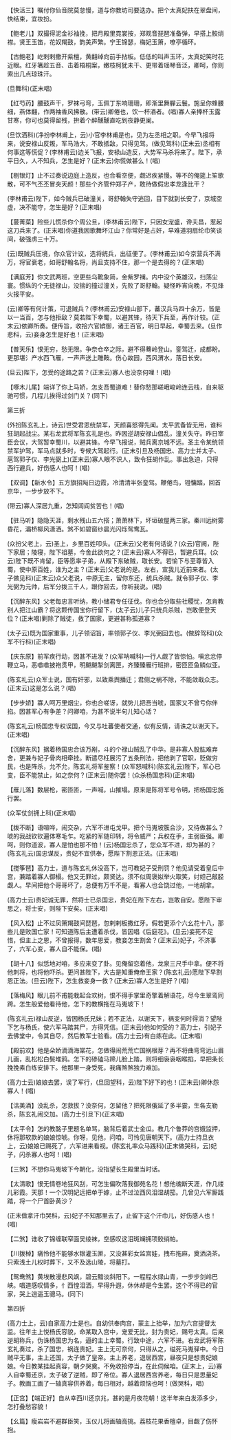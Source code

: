 <!-- { "loadSidebar": true } -->
【快活三】嘱付你仙音院莫怠慢，道与你教坊司要迭办。把个太真妃扶在翠盘间，快结束，宜妆扮。

【鲍老儿】双撮得泥金衫袖挽，把月殿里霓裳按，郑观音琵琶准备弹，早搭上鲛绡襟。贤王玉笛，花奴羯鼓，韵美声繁。宁王锦瑟，梅妃玉箫，嘹亭循环。

【古鲍老】屹剌剌撒开紫檀，黄翻绰向前手拈板。低低的叫声玉环，太真妃笑时花近眼。红牙箸趁五音、击着梧桐案，嫩枝柯犹未干、更带着瑶琴音泛，卿呵，你则索出几点琼珠汗。

(旦舞科)(正末唱)

【红芍药】腰鼓声干，罗袜弓弯，玉佩丁东响珊珊，即渐里舞軃云鬟。施呈你蜂腰细，燕体翻，作两袖香风拂散。(带云)卿倦也，饮一杯酒者。(唱)寡人亲捧杯玉露甘寒，你可也莫得留残，拚着个醉醺醺直吃到夜静更阑。

(旦饮酒科)(净扮李林甫上，云)小官李林甫是也，见为左丞相之职。今早飞报将来，说安禄山反叛，军马浩大，不敢抵敌，只得见驾。(做见驾科)(正末云)丞相有何事这等慌促？(李林甫云)边关飞报，安禄山造反，大势军马杀将来了。陛下，承平日久，人不知兵，怎生是好？(正末云)你慌做甚么！(唱)

【剔银灯】止不过奏说边庭上造反，也合看空便，觑迟疾紧慢。等不的俺筵上笙歌散，可不气丕丕冒突天颜！那些个齐管仲郑子产，敢待做假忠孝龙逢比干？

(李林甫云)陛下，如今贼兵已破潼关，哥舒翰失守逃回，目下就到长安了，京城空虚，决不能守，怎生是好？(正末唱)

【蔓菁菜】险些儿慌杀你个周公旦，(李林甫云)陛下，只因女宠盛，谗夫昌，惹起这刀兵来了。(正末唱)你道我因歌舞坏江山？你常好是占奸，早难道羽扇纶巾笑谈间，破强虏三十万。

(云)既贼兵压境，你众官计议，选将统兵，出征便了。(李林甫云)如今京营兵不满万，将官衰老，如哥舒翰名将，尚且支持不住，那一个是去得的？(正末唱)

【满庭芳】你文武两班，空更些乌靴象简，金紫罗襕。内中没个英雄汉，扫荡尘寰。惯纵的个无徒禄山，没揣的撞过潼关，先败了哥舒翰。疑怪昨宵向晚，不见烽火报平安。

(云)卿等有何计策，可退贼兵？(李林甫云)安禄山部下，蕃汉兵马四十余万，皆是以一当百，怎与他拒敌？莫若陛下幸蜀，以避其锋，待天下兵至，再作计较。(正末云)依卿所奏。便传旨，收拾六官嫔御，诸王百官，明日早起，幸蜀去来。(旦作悲科，云)妾身怎生是好也！(正末唱)

【普天乐】恨无穷，愁无限。争奈仓卒之际，避不得蓦岭登山。銮驾迁，成都盼。更那堪氵产水西飞雁，一声声送上雕鞍。伤心故园，西风渭水，落日长安。

(旦云)陛下，怎受的途路之苦？(正末云)寡人也没奈何哩！(唱)

【啄木儿尾】端详了你上马娇，怎支吾蜀道难！替你愁那嵯峨峻岭连云栈，自来驱驰可惯，几程儿挨得过剑门关？(同下)


第三折

(外扮陈玄礼上，诗云)世受君恩统禁军，天颜喜怒得先闻。太平武备皆无用，谁料狂胡起战尘。某右龙武将军陈玄礼是也。昨因逆胡安禄山倡乱，潼关失守。昨日宰臣会议，大驾暂幸蜀川，以避其锋。今早飞报说，贼兵离京城不远。圣主令某统领禁军护驾，军马点就多时，专候大驾起行。(正末引旦及杨国忠、高力士并太子、扈驾郭子仪、李光弼上)(正末云)寡人眼不识人，致令狂胡作乱。事出急迫，只得西行避兵，好伤感人也呵！(唱)

【双调】【新水令】五方旗招飐日边霞，冷清清半张銮驾。鞭倦鸟，镫慵踏，回首京华，一步步放不下。

(带云)寡人深居九重，怎知闾阎贫苦也！(唱)

【驻马听】隐隐天涯，剩水残山五六搭；萧萧林下，坏垣破屋两三家。秦川远树雾昏花，灞桥柳风潇洒。煞不如碧窗纱晨光闪烁鸳鸯瓦。

(众扮父老上，云)圣上，乡里百姓叩头。(正末云)父老有何话说？(众云)官阙，陛下家居；陵寝，陛下祖墓，今舍此欲何之？(正末云)寡人不得已，暂避兵耳。(众云)陛下既不肯留，臣等愿率子弟，从殿下东破贼，取长安。若愉下与至尊皆入蜀，使中原百姓，谁为之主？(正末云)父老说的是。左右，宣我儿近前来者。(太子做见科)(正末云)众父老说，中原无主，留你东还，统兵杀贼。就令郭子仪、李光弼为元帅，后军分拨三千人，跟你回去，你听我说。(唱)

【沉醉东风】父老每忠言听纳，教小储君专任征伐。你也合分取些社稷忧，怎肯教别人把江山霸？将这颗传国宝你行留下，(太子云)儿子只统兵杀贼，岂敢便登天位？(正末唱)剿除了贼徒，救了国家，更避甚称孤道寡？

(太子云)既为国家重事，儿子领诏旨，率领郭子仪、李光弼回去也。(做辞驾科)(众军不行科)(正末唱)

【庆东原】前军疾行动，因甚不进发？(众军呐喊科)一行人觑了皆惊怕。嗔忿忿停鞭立马，恶噷噷披袍贯甲，明飇飇掣剑离匣，齐臻臻雁行班排，密匝匝鱼鳞似亚。

(陈玄礼云)众军士说，国有奸邪，以致乘舆播迁；君侧之祸不除，不能敛戢众志。(正末云)这是怎么说？(唱)

【步步娇】寡人呵万里烟尘，你也合嗟讶，就势儿把吾当唬，国家又不曾亏你伴掐。因甚军心有争差？问卿咱，为甚不说半句儿知心话？

(陈玄礼云)杨国忠专权误国，今又与吐蕃使者交通，似有反情，请诛之以谢天下。(正末唱)

【沉醉东风】据着杨国忠合该万剐，斗的个禄山贼乱了中华。是非寡人股肱难弃舍，更兼与妃子骨肉相牵挂。断遣尽枉展污了五条刑法，把他剥了官职，贬做穷民，也是阵杀，允不允，陈玄礼将军鉴察！(众军怒喊科)(陈玄礼云)陛下，军心已变，臣不能禁止，如之奈何？(正末云)随你罢！(众杀杨国忠科)(正末唱)

【雁儿落】数层枪，密匝匝，一声喊，山摧塌。原来是陈将军号令明，把杨国忠施行罢。

(众军仗剑拥上科)(正末唱)

【拨不断】语喧哗，闹交杂，六军不进屯戈甲。把个马嵬坡簇合沙，又待做甚么？唬的我战钦钦遍体寒毛乍。吃紧的军随印转，将令威严；兵权在手，主弱臣强。卿呵，则你道波，寡人是怕也那不怕！(云)杨国忠杀了，您众军不进，却为甚的？(陈玄礼云)国忠谋反，贵妃不宜供奉，愿陛下割恩正法。(正末唱)

【搅筝琶】高力士，道与陈玄礼休没高下，岂可教妃子受刑罚？他见请受着皇后中宫，兼踏着寡人御榻。他又无罪过，颇贤达。须不似周褒姒举火取笑，纣妲己敲胫觑人。早间把他个哥哥坏了，总便有万千不是，看寡人也合饶过他，一地胡拿。

(高力士云)贵妃诚无罪，然将士已杀国忠，贵妃在陛下左右，岂敢自安。愿陛下审思之，将士安，则陛下安矣。(正末唱)

【风入松】止不过凤箫羯鼓间琵琶，忽剌剌板撒红牙。假若更添个六幺花十八，那些儿是败国亡家！可知道陈后主遭着杀伐，皆因唱《后庭花》。(旦云)妾死不足惜，但主上之恩，不曾报得，数年恩爱，教妾怎生割舍？(正末云)妃子，不济事了，六军心变，寡人自不能保。(唱)

【胡十八】似恁地对咱，多应来变了卦。见俺留恋着他，龙泉三尺手中拿。便不将他刺将，也将他吓杀。更问甚陛下，大古是知重俺帝王家？(陈玄礼云)愿陛下早割恩正法。(旦云)陛下，怎生救妾身一救？(正末云)寡人怎生是好？(唱)

【落梅风】眼儿前不甫能栽起合欢树，恨不得手掌里奇擎着解语花，尽今生翠鸾同跨。怎生般爱他看待他，怎下的教横拖在马嵬坡下！

(陈玄礼云)禄山反逆，皆因杨氏兄妹；若不正法，以谢天下，祸变何时得消？望陛下乞与杨氏，使六军马踏其尸，方得凭信。(正末云)他如何受的？高力士，引妃子去佛堂中，令其自尽，然后教军士验看。(高力士云)有白练在此。(正末唱)

【殿前欢】他是朵娇滴滴海棠花，怎做得闹荒荒亡国祸根芽？再不将曲弯弯远山眉儿画，乱松松白鬓堆鸦。怎下的碜磕马蹄儿脸上踏，则将细袅袅咽喉掐，早把条长挽挽素白练安排下。他那里一身受死，我痛煞煞独力难加。

(高力士云)娘娘去罢，误了军行，(旦回望科，云)陛下好下的也！(正末云)卿休怨寡人！(唱)

【沽美酒】没乱杀，怎救拔？没奈何，怎留他？把死限俄延了多半霎，生各支勒杀，陈玄礼闹交加。(高力士引旦下)(正末唱)

【太平令】怎的教酩子里题名单骂，脑背后着武士金瓜。教几个鲁莽的宫娥监押，休将那软款的娘娘惊唬。你呀，见他，问咱，可怜见唐朝天下。(高力士持旦衣上，云)娘娘已赐死了，六军进来看视。(陈玄礼率众马践科)(正末做哭科，云)妃子，闪杀寡人也呵！(唱)

【三煞】不想你马嵬坡下今朝化，没指望长生殿里当时话。

【太清歌】恨无情卷地狂风刮，可怎生偏吹落我御苑名花！想他魂断天涯，作几缕儿彩霞。天那！一个汉明妃远把单于嫁，止不过泣西风泪湿胡笳。几曾见六军厮践踏，将一个尸首卧黄沙？

(正末做拿汗巾哭科，云)妃子不知那里去了，止留下这个汗巾儿，好伤感人也！(唱)

【二煞】谁收了锦缠联窄面吴绫袜，空感叹这泪斑斓拥项鲛绡帕。

【川拨棹】痛怜他不能够水银灌玉匣，又没甚彩女监宫娃，拽布拖麻，奠洒浇茶。只索浅土儿权时葬下，又不及选山陵，将墓打。

【鸳鸯煞】黄埃散漫悲风飒，碧云黯淡斜阳下。一程程水绿山青，一步步剑岭巴峡。唱道感叹情多，忄西惶泪洒，早得升遐，休休却是今生罢。这个不得已的官家，哭上逍遥玉骢马。(同下)


第四折

(高力士上，云)自家高力士是也。自幼供奉肉宫，蒙主上抬举，加为六宫提督太监。往年主上悦杨氏容貌，命某取入宫中，宠爱无比，封为贵妃，赐号太真。后来逆胡称兵，伪诛杨国忠为名，逼的主上幸蜀。行致中途，六军不进。右龙武将军陈玄礼奏过，杀了国忠，祸连贵妃。主上无可奈何，只得从之，缢死马嵬驿中。今日贼平无事，主上还国，太子做了皇帝。主上养老，退居西宫，昼夜只是想贵妃娘娘。今日教某挂起真容，朝夕哭奠。不免收拾停当，在此伺候咱。(正末上，云)寡人自幸蜀还京，太子破了逆贼，即了帝位。寡人退居西宫养老，每日只是思量妃子。教画工画了一轴真容供养着，每日相对，越着烦恼也呵！(做哭科，唱)

【正宫】【端正好】自从幸西川还京兆，甚的是月夜花朝！这半年来白发添多少，怎打叠愁容貌！

【幺篇】瘦岩岩不避群臣笑，玉仪儿将画轴高挑。荔枝花果香檀卓，目觑了伤怀抱。

